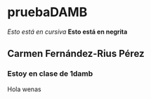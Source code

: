 # pruebaDAMB
*Esto está en cursiva*
**Esto está en negrita**
## Carmen Fernández-Rius Pérez
### Estoy en clase de 1damb
Hola wenas
